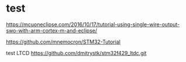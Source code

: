 # test
https://mcuoneclipse.com/2016/10/17/tutorial-using-single-wire-output-swo-with-arm-cortex-m-and-eclipse/

https://github.com/mnemocron/STM32-Tutorial

test LTCD
https://github.com/dmitrystk/stm32f429_ltdc.git
